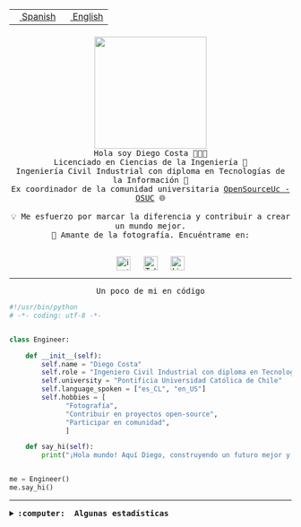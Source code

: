 <table border="0"  align="right">
 <tr><td><a href="README.md"><img src="https://upload.wikimedia.org/wikipedia/commons/thumb/8/89/Bandera_de_Espa%C3%B1a.svg/1200px-Bandera_de_Espa%C3%B1a.svg.png" height="10"> Spanish</a></td>
 <td><a href="README.en.md"><img src="https://upload.wikimedia.org/wikipedia/commons/a/a4/Flag_of_the_United_States.svg" height="10"> English</a></td></tr>
</table><br><br><br>

<p align="center">
  <img src="https://github.com/diegocostares/diegocostares/blob/main/Images/aaa2.gif?raw=true" height="200px" weight="200px">
  <br><samp>
    Hola soy Diego Costa 👨🏻‍💻<br>
    Licenciado en Ciencias de la Ingeniería 🤖<br>
    Ingeniería Civil Industrial con diploma en Tecnologías de la Información 🧠<br>
    Ex coordinador de la comunidad universitaria <a href="https://github.com/open-source-uc">OpenSourceUc - OSUC</a> 🌐<br>
  <br>
    💡 Me esfuerzo por marcar la diferencia y contribuir a crear un mundo mejor.<br>
    📸 Amante de la fotografía. Encuéntrame en: <br>
  <br></samp>
</p>

<p align="center">
   <a href="https://instagram.com/diegocosta_no" target="blank">
      <img align="center" src="https://cdn.jsdelivr.net/npm/simple-icons@3.0.1/icons/instagram.svg" alt="instagram" height="25px" width="25px" />
      &#8203;
   </a>
   &nbsp; &nbsp; &nbsp;
   <a href="https://t.me/diegocosta_no" target="blank">
      <img align="center" alt="Telegram" width="25px" src="https://icons-for-free.com/iconfiles/png/512/Telegram-1324888767380505522.png" />
      &#8203;
   </a>
   &nbsp; &nbsp; &nbsp;
   <a href="https://www.linkedin.com/in/diegocostar/" target="blank">
      <img align="center" alt="LinkedIn" width="25px" src="https://img.icons8.com/metro/452/linkedin.png" />
      &#8203;
   </a>
</p>

---

<p align="center"><front size="25"><samp>Un poco de mi en código</samp></front></p>

```python
#!/usr/bin/python
# -*- coding: utf-8 -*-


class Engineer:

    def __init__(self):
        self.name = "Diego Costa"
        self.role = "Ingeniero Civil Industrial con diploma en Tecnologías de la Información"
        self.university = "Pontificia Universidad Católica de Chile"
        self.language_spoken = ["es_CL", "en_US"]
        self.hobbies = [
              "Fotografía",
              "Contribuir en proyectos open-source",
              "Participar en comunidad",
              ]

    def say_hi(self):
        print("¡Hola mundo! Aquí Diego, construyendo un futuro mejor y cambiando el mundo.")


me = Engineer()
me.say_hi()
```

---

<details>
  <summary><b><samp>:computer: &nbsp;Algunas estadísticas</samp></b></summary>
  <br/></p>

<!--START_SECTION:waka-->
![Code Time](http://img.shields.io/badge/Code%20Time-1%2C976%20hrs%2038%20mins-blue)

📅 **Soy más productivo los Miércoles** 

```text
Lunes                    16970 commits       █░░░░░░░░░░░░░░░░░░░░░░░░   05.71 % 
Martes                   14311 commits       █░░░░░░░░░░░░░░░░░░░░░░░░   04.81 % 
Miércoles                91414 commits       ████████░░░░░░░░░░░░░░░░░   30.74 % 
Jueves                   81517 commits       ███████░░░░░░░░░░░░░░░░░░   27.41 % 
Viernes                  85246 commits       ███████░░░░░░░░░░░░░░░░░░   28.67 % 
Sábado                   7539 commits        █░░░░░░░░░░░░░░░░░░░░░░░░   02.54 % 
Domingo                  382 commits         ░░░░░░░░░░░░░░░░░░░░░░░░░   00.13 % 
```


📊 **Esta semana me dediqué a** 

```text
🐱‍💻 Proyectos: 
buk-webapp               10 hrs 22 mins      ███████████████████░░░░░░   77.87 % 
seminario_ia             1 hr 52 mins        ████░░░░░░░░░░░░░░░░░░░░░   14.08 % 
testing                  48 mins             ██░░░░░░░░░░░░░░░░░░░░░░░   06.08 % 
fotos_seminario          12 mins             ░░░░░░░░░░░░░░░░░░░░░░░░░   01.52 % 
nico                     3 mins              ░░░░░░░░░░░░░░░░░░░░░░░░░   00.45 % 
```


 Last Updated on 06/11/2024 21:57:33 UTC
<!--END_SECTION:waka-->

<p align="center"> <img src="https://github-readme-stats.vercel.app/api?username=diegocostares&show_icons=true&theme=ayu-mirage" alt="abhisheknaiidu" /></p>

</details>
